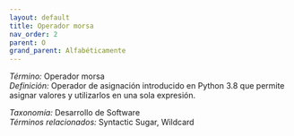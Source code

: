 ```yaml
---
layout: default
title: Operador morsa
nav_order: 2
parent: O
grand_parent: Alfabéticamente
---
```


*Término:* Operador morsa  
*Definición:* Operador de asignación introducido en Python 3.8 que permite asignar valores y utilizarlos en una sola expresión.

*Taxonomía:* Desarrollo de Software  
*Términos relacionados:* Syntactic Sugar, Wildcard
